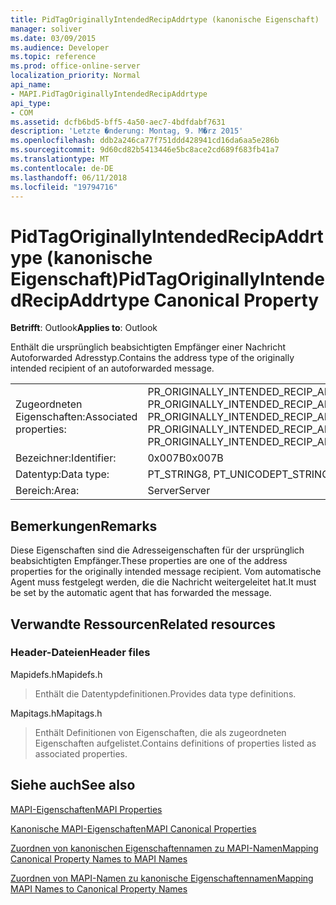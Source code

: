 ```yaml
---
title: PidTagOriginallyIntendedRecipAddrtype (kanonische Eigenschaft)
manager: soliver
ms.date: 03/09/2015
ms.audience: Developer
ms.topic: reference
ms.prod: office-online-server
localization_priority: Normal
api_name:
- MAPI.PidTagOriginallyIntendedRecipAddrtype
api_type:
- COM
ms.assetid: dcfb6bd5-bff5-4a50-aec7-4bdfdabf7631
description: 'Letzte �nderung: Montag, 9. M�rz 2015'
ms.openlocfilehash: ddb2a246ca77f751ddd428941cd16da6aa5e286b
ms.sourcegitcommit: 9d60cd82b5413446e5bc8ace2cd689f683fb41a7
ms.translationtype: MT
ms.contentlocale: de-DE
ms.lasthandoff: 06/11/2018
ms.locfileid: "19794716"
---
```

# <a name="pidtagoriginallyintendedrecipaddrtype-canonical-property"></a><span data-ttu-id="fb7ac-103">PidTagOriginallyIntendedRecipAddrtype (kanonische Eigenschaft)</span><span class="sxs-lookup"><span data-stu-id="fb7ac-103">PidTagOriginallyIntendedRecipAddrtype Canonical Property</span></span>

  
  
<span data-ttu-id="fb7ac-104">**Betrifft**: Outlook</span><span class="sxs-lookup"><span data-stu-id="fb7ac-104">**Applies to**: Outlook</span></span> 
  
<span data-ttu-id="fb7ac-105">Enthält die ursprünglich beabsichtigten Empfänger einer Nachricht Autoforwarded Adresstyp.</span><span class="sxs-lookup"><span data-stu-id="fb7ac-105">Contains the address type of the originally intended recipient of an autoforwarded message.</span></span>
  
|||
|:-----|:-----|
|<span data-ttu-id="fb7ac-106">Zugeordneten Eigenschaften:</span><span class="sxs-lookup"><span data-stu-id="fb7ac-106">Associated properties:</span></span>  <br/> |<span data-ttu-id="fb7ac-107">PR_ORIGINALLY_INTENDED_RECIP_ADDRTYPE, PR_ORIGINALLY_INTENDED_RECIP_ADDRTYPE_A, PR_ORIGINALLY_INTENDED_RECIP_ADDRTYPE_W</span><span class="sxs-lookup"><span data-stu-id="fb7ac-107">PR_ORIGINALLY_INTENDED_RECIP_ADDRTYPE, PR_ORIGINALLY_INTENDED_RECIP_ADDRTYPE_A, PR_ORIGINALLY_INTENDED_RECIP_ADDRTYPE_W</span></span>  <br/> |
|<span data-ttu-id="fb7ac-108">Bezeichner:</span><span class="sxs-lookup"><span data-stu-id="fb7ac-108">Identifier:</span></span>  <br/> |<span data-ttu-id="fb7ac-109">0x007B</span><span class="sxs-lookup"><span data-stu-id="fb7ac-109">0x007B</span></span>  <br/> |
|<span data-ttu-id="fb7ac-110">Datentyp:</span><span class="sxs-lookup"><span data-stu-id="fb7ac-110">Data type:</span></span>  <br/> |<span data-ttu-id="fb7ac-111">PT_STRING8, PT_UNICODE</span><span class="sxs-lookup"><span data-stu-id="fb7ac-111">PT_STRING8, PT_UNICODE</span></span>  <br/> |
|<span data-ttu-id="fb7ac-112">Bereich:</span><span class="sxs-lookup"><span data-stu-id="fb7ac-112">Area:</span></span>  <br/> |<span data-ttu-id="fb7ac-113">Server</span><span class="sxs-lookup"><span data-stu-id="fb7ac-113">Server</span></span>  <br/> |
   
## <a name="remarks"></a><span data-ttu-id="fb7ac-114">Bemerkungen</span><span class="sxs-lookup"><span data-stu-id="fb7ac-114">Remarks</span></span>

<span data-ttu-id="fb7ac-115">Diese Eigenschaften sind die Adresseigenschaften für der ursprünglich beabsichtigten Empfänger.</span><span class="sxs-lookup"><span data-stu-id="fb7ac-115">These properties are one of the address properties for the originally intended message recipient.</span></span> <span data-ttu-id="fb7ac-116">Vom automatische Agent muss festgelegt werden, die die Nachricht weitergeleitet hat.</span><span class="sxs-lookup"><span data-stu-id="fb7ac-116">It must be set by the automatic agent that has forwarded the message.</span></span>
  
## <a name="related-resources"></a><span data-ttu-id="fb7ac-117">Verwandte Ressourcen</span><span class="sxs-lookup"><span data-stu-id="fb7ac-117">Related resources</span></span>

### <a name="header-files"></a><span data-ttu-id="fb7ac-118">Header-Dateien</span><span class="sxs-lookup"><span data-stu-id="fb7ac-118">Header files</span></span>

<span data-ttu-id="fb7ac-119">Mapidefs.h</span><span class="sxs-lookup"><span data-stu-id="fb7ac-119">Mapidefs.h</span></span>
  
> <span data-ttu-id="fb7ac-120">Enthält die Datentypdefinitionen.</span><span class="sxs-lookup"><span data-stu-id="fb7ac-120">Provides data type definitions.</span></span>
    
<span data-ttu-id="fb7ac-121">Mapitags.h</span><span class="sxs-lookup"><span data-stu-id="fb7ac-121">Mapitags.h</span></span>
  
> <span data-ttu-id="fb7ac-122">Enthält Definitionen von Eigenschaften, die als zugeordneten Eigenschaften aufgelistet.</span><span class="sxs-lookup"><span data-stu-id="fb7ac-122">Contains definitions of properties listed as associated properties.</span></span>
    
## <a name="see-also"></a><span data-ttu-id="fb7ac-123">Siehe auch</span><span class="sxs-lookup"><span data-stu-id="fb7ac-123">See also</span></span>



[<span data-ttu-id="fb7ac-124">MAPI-Eigenschaften</span><span class="sxs-lookup"><span data-stu-id="fb7ac-124">MAPI Properties</span></span>](mapi-properties.md)
  
[<span data-ttu-id="fb7ac-125">Kanonische MAPI-Eigenschaften</span><span class="sxs-lookup"><span data-stu-id="fb7ac-125">MAPI Canonical Properties</span></span>](mapi-canonical-properties.md)
  
[<span data-ttu-id="fb7ac-126">Zuordnen von kanonischen Eigenschaftennamen zu MAPI-Namen</span><span class="sxs-lookup"><span data-stu-id="fb7ac-126">Mapping Canonical Property Names to MAPI Names</span></span>](mapping-canonical-property-names-to-mapi-names.md)
  
[<span data-ttu-id="fb7ac-127">Zuordnen von MAPI-Namen zu kanonische Eigenschaftennamen</span><span class="sxs-lookup"><span data-stu-id="fb7ac-127">Mapping MAPI Names to Canonical Property Names</span></span>](mapping-mapi-names-to-canonical-property-names.md)

